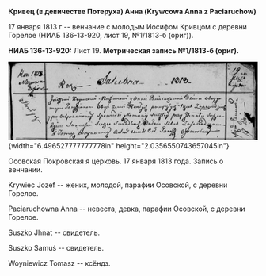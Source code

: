 **Кривец (в девичестве Потеруха) Анна (Krywcowa Anna z Paciaruchow)**

17 января 1813 г -- венчание с молодым Иосифом Кривцом с деревни Горелое
(НИАБ 136-13-920, лист 19, №1/1813-б (ориг)).

**НИАБ 136-13-920:** Лист 19. **Метрическая запись №1/1813-б (ориг).**

![](./media/64dc7966b69dc91c16adf54e4b92047b1955252b.png){width="6.496527777777778in"
height="2.0356550743657045in"}

Осовская Покровская я церковь. 17 января 1813 года. Запись о венчании.

Krywiec Jozef -- жених, молодой, парафии Осовской, с деревни Горелое.

Paciaruchowna Anna -- невеста, девка, парафии Осовской, с деревни
Горелое.

Suszko Jhnat -- свидетель.

Suszko Samuś -- свидетель.

Woyniewicz Tomasz -- ксёндз.
